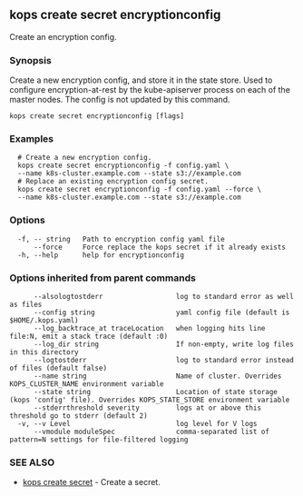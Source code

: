 
<!--- This file is automatically generated by make gen-cli-docs; changes should be made in the go CLI command code (under cmd/kops) -->

## kops create secret encryptionconfig

Create an encryption config.

### Synopsis

Create a new encryption config, and store it in the state store. Used to configure encryption-at-rest by the kube-apiserver process on each of the master nodes. The config is not updated by this command.

```
kops create secret encryptionconfig [flags]
```

### Examples

```
  # Create a new encryption config.
  kops create secret encryptionconfig -f config.yaml \
  --name k8s-cluster.example.com --state s3://example.com
  # Replace an existing encryption config secret.
  kops create secret encryptionconfig -f config.yaml --force \
  --name k8s-cluster.example.com --state s3://example.com
```

### Options

```
  -f, -- string   Path to encryption config yaml file
      --force     Force replace the kops secret if it already exists
  -h, --help      help for encryptionconfig
```

### Options inherited from parent commands

```
      --alsologtostderr                  log to standard error as well as files
      --config string                    yaml config file (default is $HOME/.kops.yaml)
      --log_backtrace_at traceLocation   when logging hits line file:N, emit a stack trace (default :0)
      --log_dir string                   If non-empty, write log files in this directory
      --logtostderr                      log to standard error instead of files (default false)
      --name string                      Name of cluster. Overrides KOPS_CLUSTER_NAME environment variable
      --state string                     Location of state storage (kops 'config' file). Overrides KOPS_STATE_STORE environment variable
      --stderrthreshold severity         logs at or above this threshold go to stderr (default 2)
  -v, --v Level                          log level for V logs
      --vmodule moduleSpec               comma-separated list of pattern=N settings for file-filtered logging
```

### SEE ALSO

* [kops create secret](kops_create_secret.md)	 - Create a secret.

